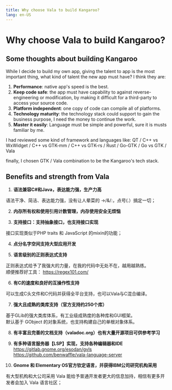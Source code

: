 ```yaml
---
title: Why choose Vala to build Kangaroo?
lang: en-US
---
```


# Why choose Vala to build Kangaroo?

## Some thoughts about building Kangaroo
While I decide to build my own app, giving the talent to app is the most important thing, what kind of talent the new app must have? I think they are:
1. __Performance__: native app's speed is the best.
2. __Keep code safe__: the app must have capability to against reverse-engineering or modification, by making it difficult for a third-party to access your source code.
3. __Platform independent__: one copy of code can compile all of platforms.
4. __Technology maturity__: the technology stack could support to gain the business purpose, I need the money to continue the work.
5. __Master it easily__: Language must be simple and powerful, sure it is musts familiar by me. 

I had reviewed some kind of framework and languages like: 
QT / C++ vs WxWidget / C++ vs GTK-mm / C++ vs GTK-rs / Rust / Go-GTK / Go vs GTK / Vala

finally, I chosen GTK / Vala combination to  be the Kangaroo's tech stack.

## Benefits and strength from Vala
1. __语法兼容C#和Java，表达能力强，生产力高__

语法干净、简洁、表达能力强，没有让人晕菜的 ->/&/:，点号(.）搞定一切；

2. __内存所有权和使用引用计数管理，内存使用安全无烦恼__

3. __支持接口：支持抽象接口，也支持接口实现__

接口实现类似于PHP traits 和 JavaScript 的mixin的功能；

4. __点分名字空间支持大型应用开发__

5. __语言级别的正则表达式支持__

正则表达式给予了我强大的力量，在我的代码中无处不在，越用越熟练。<br/>
顺便推荐好工具： https://regex101.com/

6. __有C的速度和良好的互操作性支持__

可以生成C头文件和C代码并获得全平台支持，也可以Vala与C混合编译。

7. __强大且成熟的类库支持（官方支持约250个库）__

基于GLib的强大类库体系，有工业级成熟度的各种库和GUI框架。<br/>
默认基于 GObject 的对象系统，也支持构建自己的单根对象体系。


8. __有丰富且完善的文档支持（valadoc.org）也有大量开源项目可供参考学习__

9. __有多种语言服务器【LSP】实现，支持各种编辑器和IDE__
https://gitlab.gnome.org/esodan/gvls <br/>
https://github.com/benwaffle/vala-language-server

10. __Gnome 和 Elementary OS官方钦定语言，并获得IBM公司研究机构采用__

有大型机构和大公司采用 Vala 能给予普通开发者更大的信息加持，相信有更多开发者会加入 Vala 语言社区；
